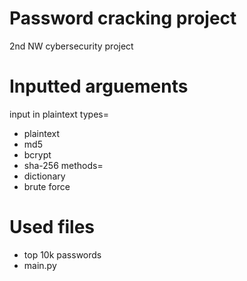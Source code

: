 # Password cracking project
2nd NW cybersecurity project
# Inputted arguements
input in plaintext
types=
- plaintext
- md5
- bcrypt
- sha-256
methods=
- dictionary
- brute force
# Used files
- top 10k passwords
- main.py
